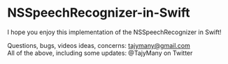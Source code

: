 # NSSpeechRecognizer-in-Swift

I hope you enjoy this implementation of the NSSpeechRecognizer in Swift!

Questions, bugs, videos ideas, concerns: tajymany@gmail.com  
All of the above, including some updates: @TajyMany on Twitter
